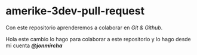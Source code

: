 # amerike-3dev-pull-request

Con este repositorio aprenderemos a colaborar en _Git & Github_.

Hola este cambio lo hago para colaborar a este repositorio y lo hago desde mi cuenta _**@jonmircha**_
